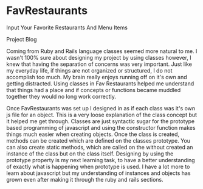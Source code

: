 # FavRestaurants
Input Your Favorite Restaurants And Menu Items


Project Blog

Coming from Ruby and Rails language classes seemed more natural to me.  I wasn't 100% sure about
designing my project by using classes however, I knew that having the separation of concerns was very
important.  Just like my everyday life, if things are not organized or structured, I do not accomplish
too much.  My brain really enjoys running off on it's own and getting distracted.  Using classes in
Fav Restaurants helped me understand that things had a place and if concepts or functions became muddled
together they would no long work correctly.  

Once FavRestaurants was set up I designed in as if each class was it's own js file for an object.  This is 
a very loose explanation of the class concept but it helped me get through.  Classes are 
just syntactic sugar for the prototype based programming of javascript and using the constructor function makes
things much easier when creating objects.  Once the class is created, methods can be created which are defined
on the classes prototype.  You can also create static methods, which are called on the without created an 
instance of the class but on the class itself.  Designing by using the prototype property is my next learning
task, to have a better understanding of exactly what is happening when prototype is used.  I have a lot more 
to learn about javascript but my understanding of instances and objects has grown even after making it through 
the ruby and rails sections.